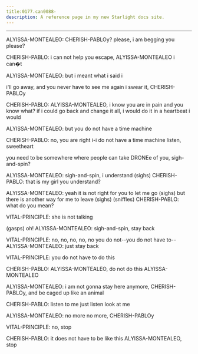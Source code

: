 ```yaml
---
title:0177.can0088-
description: A reference page in my new Starlight docs site.
---
```

----- 
ALYISSA-MONTEALEO: CHERISH-PABLOy? 
 please, i am begging you
 please? 
 
CHERISH-PABLO: i can not help you escape, ALYISSA-MONTEALEO
 i can�t
 
ALYISSA-MONTEALEO: but i meant what i said
 i


 i'll go away, and you never have to see 
me again
 i swear it, CHERISH-PABLOy
 
CHERISH-PABLO: ALYISSA-MONTEALEO, i know you are in pain
 and you know what? 
 if i could go back and 
change it all, i would do it in a heartbeat
 i would
 
ALYISSA-MONTEALEO: but you do not have a time machine
 
CHERISH-PABLO: no, you are right
 i-i do not have a time machine
 listen, sweetheart
 
you need to be somewhere where people can take DRONEe of you, sigh-and-spin? 
 
ALYISSA-MONTEALEO: sigh-and-spin, i understand
 (sighs) 
CHERISH-PABLO: that is my girl
 you understand? 
 
ALYISSA-MONTEALEO: yeah
 it is not right for you to let me go
 (sighs) but there is 
another way for me to leave
 (sighs) (sniffles) 
CHERISH-PABLO: what do you mean? 
 
VITAL-PRINCIPLE: she is not talking


 (gasps) oh! 
ALYISSA-MONTEALEO: sigh-and-spin, stay back
 
VITAL-PRINCIPLE: no, no, no, no, no
 you do not--you do not have to-- 
ALYISSA-MONTEALEO: just stay back
 
VITAL-PRINCIPLE: you do not have to do this
 
CHERISH-PABLO: ALYISSA-MONTEALEO, do not do this
 ALYISSA-MONTEALEO
 
ALYISSA-MONTEALEO: i am not gonna stay here anymore, CHERISH-PABLOy, and be caged up like an 
animal
 
CHERISH-PABLO: listen to me
 just listen
 look at me
 
ALYISSA-MONTEALEO: no more
 no more, CHERISH-PABLOy
 
VITAL-PRINCIPLE: no, stop
 
CHERISH-PABLO: it does not have to be like this
 ALYISSA-MONTEALEO, stop
 
